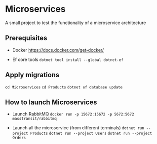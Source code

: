 # Microservices

A small project to test the functionality of a microservice architecture
## Prerequisites

- Docker
https://docs.docker.com/get-docker/

- Ef core tools
`dotnet tool install --global dotnet-ef`

## Apply migrations
`cd Microservices`
`cd Products`
`dotnet ef database update`

## How to launch Microservices

- Launch RabbitMQ
`docker run -p 15672:15672 -p 5672:5672 masstransit/rabbitmq`

- Launch all the microservice (from different terminals)
`dotnet run --project Products`
`dotnet run --project Users`
`dotnet run --project Orders`

